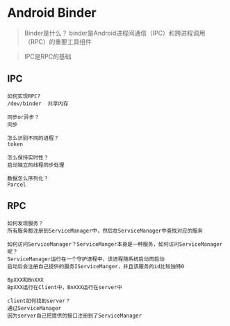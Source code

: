 # Android Binder

> Binder是什么？
binder是Android进程间通信（IPC）和跨进程调用（RPC）的重要工具组件

>IPC是RPC的基础

## IPC
    如何实现RPC?
    /dev/binder  共享内存

    同步or异步？
    同步

    怎么识别不同的进程？
    token

    怎么保持实时性？
    启动独立的线程同步处理

    数据怎么序列化？
    Parcel

## RPC    
    如何发现服务？
    所有服务都注册到ServiceManager中，然后在ServiceManager中查找对应的服务

    如何访问ServiceManager？ServiceManger本身是一种服务，如何访问ServiceManager呢？
    ServiceManager运行在一个守护进程中，该进程随系统启动而启动
    启动后会注册自己提供的服务IServiceManger，并且该服务的id比较独特0
    
    BpXXX和BnXXX
    BpXXX运行在Client中，BnXXX运行在server中

    client如何找到server？
    通过ServiceManager
    因为server自己把提供的接口注册到了ServiceManager
